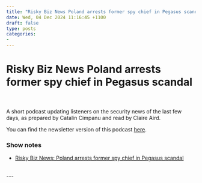 ```yaml
---
title: "Risky Biz News Poland arrests former spy chief in Pegasus scandal"
date: Wed, 04 Dec 2024 11:16:45 +1100
draft: false
type: posts
categories: 
- 
---
```

# Risky Biz News Poland arrests former spy chief in Pegasus scandal

<br/>

<br/>
A short podcast updating listeners on the security news of the last few days, as prepared by Catalin Cimpanu and read by Claire Aird.

You can find the newsletter version of this podcast [here](https://news.risky.biz).

### Show notes

-   [Risky Biz News: Poland arrests former spy chief in Pegasus scandal](https://news.risky.biz/risky-biz-news-poland-arrests-former-spy-chief-in-pegasus-scandal/)

<br/>
---
